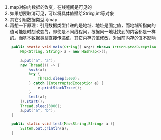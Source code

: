 1. map对象内数据的改变，在线程间是可见的
2. 如果想要取消可见，可以将具体值赋给String,int等对象
3. 其它引用数据类型同map
4. 再想一下原理：引用数据类型传递的是地址，地址是固定值，而地址所指向的值可能是时刻改变的，即使是不同线程间，根据同一地址找到的内容都是一样的。而基本数据类型直接传递值，其它内存的值修改，对当前内存的值不影响
```java
    public static void main(String[] args) throws InterruptedException {
        Map<String, String> a = new HashMap<>();

        a.put("a", "a");
        new Thread(() -> {
            test(a);
            try {
                Thread.sleep(5000);
            } catch (InterruptedException e) {
                e.printStackTrace();
            }
            test(a);
        }).start();
        Thread.sleep(3000);
        a.put("a", "b");
    }

    public static void test(Map<String,String> a ){
        System.out.println(a);
    }
```